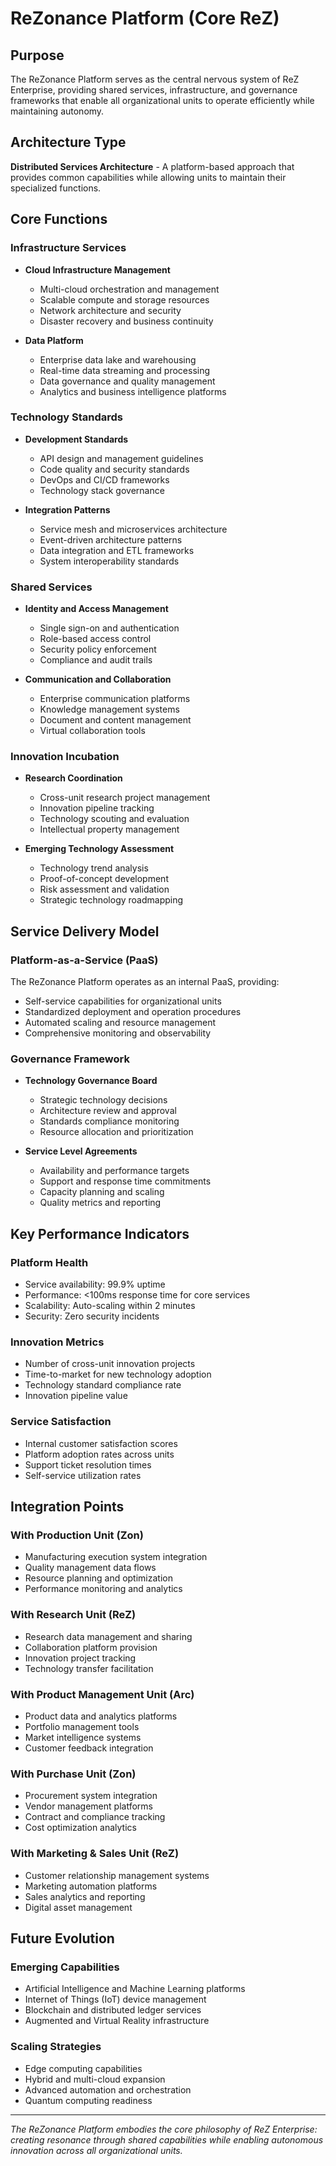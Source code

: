 # ReZonance Platform (Core ReZ)

## Purpose
The ReZonance Platform serves as the central nervous system of ReZ Enterprise, providing shared services, infrastructure, and governance frameworks that enable all organizational units to operate efficiently while maintaining autonomy.

## Architecture Type
**Distributed Services Architecture** - A platform-based approach that provides common capabilities while allowing units to maintain their specialized functions.

## Core Functions

### Infrastructure Services
- **Cloud Infrastructure Management**
  - Multi-cloud orchestration and management
  - Scalable compute and storage resources
  - Network architecture and security
  - Disaster recovery and business continuity

- **Data Platform**
  - Enterprise data lake and warehousing
  - Real-time data streaming and processing
  - Data governance and quality management
  - Analytics and business intelligence platforms

### Technology Standards
- **Development Standards**
  - API design and management guidelines
  - Code quality and security standards
  - DevOps and CI/CD frameworks
  - Technology stack governance

- **Integration Patterns**
  - Service mesh and microservices architecture
  - Event-driven architecture patterns
  - Data integration and ETL frameworks
  - System interoperability standards

### Shared Services
- **Identity and Access Management**
  - Single sign-on and authentication
  - Role-based access control
  - Security policy enforcement
  - Compliance and audit trails

- **Communication and Collaboration**
  - Enterprise communication platforms
  - Knowledge management systems
  - Document and content management
  - Virtual collaboration tools

### Innovation Incubation
- **Research Coordination**
  - Cross-unit research project management
  - Innovation pipeline tracking
  - Technology scouting and evaluation
  - Intellectual property management

- **Emerging Technology Assessment**
  - Technology trend analysis
  - Proof-of-concept development
  - Risk assessment and validation
  - Strategic technology roadmapping

## Service Delivery Model

### Platform-as-a-Service (PaaS)
The ReZonance Platform operates as an internal PaaS, providing:
- Self-service capabilities for organizational units
- Standardized deployment and operation procedures
- Automated scaling and resource management
- Comprehensive monitoring and observability

### Governance Framework
- **Technology Governance Board**
  - Strategic technology decisions
  - Architecture review and approval
  - Standards compliance monitoring
  - Resource allocation and prioritization

- **Service Level Agreements**
  - Availability and performance targets
  - Support and response time commitments
  - Capacity planning and scaling
  - Quality metrics and reporting

## Key Performance Indicators

### Platform Health
- Service availability: 99.9% uptime
- Performance: <100ms response time for core services
- Scalability: Auto-scaling within 2 minutes
- Security: Zero security incidents

### Innovation Metrics
- Number of cross-unit innovation projects
- Time-to-market for new technology adoption
- Technology standard compliance rate
- Innovation pipeline value

### Service Satisfaction
- Internal customer satisfaction scores
- Platform adoption rates across units
- Support ticket resolution times
- Self-service utilization rates

## Integration Points

### With Production Unit (Zon)
- Manufacturing execution system integration
- Quality management data flows
- Resource planning and optimization
- Performance monitoring and analytics

### With Research Unit (ReZ)
- Research data management and sharing
- Collaboration platform provision
- Innovation project tracking
- Technology transfer facilitation

### With Product Management Unit (Arc)
- Product data and analytics platforms
- Portfolio management tools
- Market intelligence systems
- Customer feedback integration

### With Purchase Unit (Zon)
- Procurement system integration
- Vendor management platforms
- Contract and compliance tracking
- Cost optimization analytics

### With Marketing & Sales Unit (ReZ)
- Customer relationship management systems
- Marketing automation platforms
- Sales analytics and reporting
- Digital asset management

## Future Evolution

### Emerging Capabilities
- Artificial Intelligence and Machine Learning platforms
- Internet of Things (IoT) device management
- Blockchain and distributed ledger services
- Augmented and Virtual Reality infrastructure

### Scaling Strategies
- Edge computing capabilities
- Hybrid and multi-cloud expansion
- Advanced automation and orchestration
- Quantum computing readiness

---

*The ReZonance Platform embodies the core philosophy of ReZ Enterprise: creating resonance through shared capabilities while enabling autonomous innovation across all organizational units.*